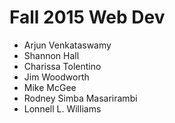 # Fall 2015 Web Dev

- Arjun Venkataswamy
- Shannon Hall
- Charissa Tolentino
- Jim Woodworth
- Mike McGee
- Rodney Simba Masarirambi
- Lonnell L. Williams
